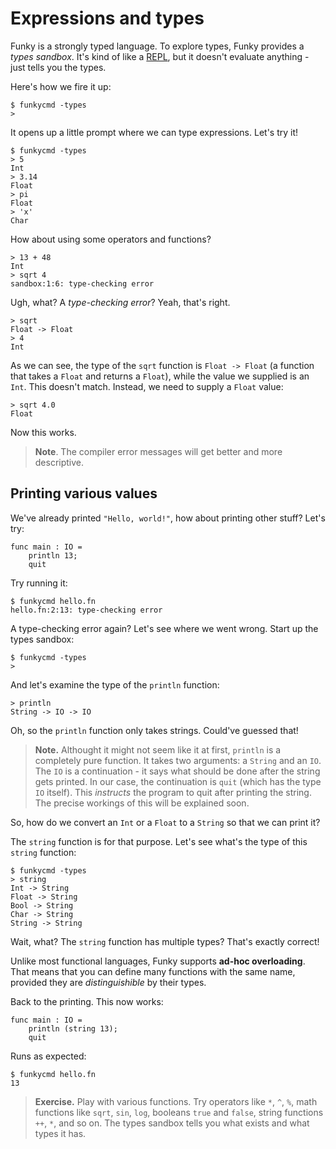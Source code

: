 # Expressions and types

Funky is a strongly typed language. To explore types, Funky provides a _types sandbox_. It's kind of like a [REPL](https://en.wikipedia.org/wiki/Read%E2%80%93eval%E2%80%93print_loop), but it doesn't evaluate anything - just tells you the types.

Here's how we fire it up:

```
$ funkycmd -types
>
```

It opens up a little prompt where we can type expressions. Let's try it!

```
$ funkycmd -types
> 5
Int
> 3.14
Float
> pi
Float
> 'x'
Char
```

How about using some operators and functions?

```
> 13 + 48
Int
> sqrt 4
sandbox:1:6: type-checking error
```

Ugh, what? A _type-checking error_? Yeah, that's right.

```
> sqrt
Float -> Float
> 4
Int
```

As we can see, the type of the `sqrt` function is `Float -> Float` (a function that takes a `Float` and returns a `Float`), while the value we supplied is an `Int`. This doesn't match. Instead, we need to supply a `Float` value:

```
> sqrt 4.0
Float
```

Now this works.

> **Note**. The compiler error messages will get better and more descriptive.

## Printing various values

We've already printed `"Hello, world!"`, how about printing other stuff? Let's try:

```funky
func main : IO =
    println 13;
    quit
```

Try running it:

```
$ funkycmd hello.fn
hello.fn:2:13: type-checking error
```

A type-checking error again? Let's see where we went wrong. Start up the types sandbox:

```
$ funkycmd -types
>
```

And let's examine the type of the `println` function:

```
> println
String -> IO -> IO
```

Oh, so the `println` function only takes strings. Could've guessed that!

> **Note.** Althought it might not seem like it at first, `println` is a completely pure function. It takes two arguments: a `String` and an `IO`. The `IO` is a continuation - it says what should be done after the string gets printed. In our case, the continuation is `quit` (which has the type `IO` itself). This _instructs_ the program to quit after printing the string. The precise workings of this will be explained soon.

So, how do we convert an `Int` or a `Float` to a `String` so that we can print it?

The `string` function is for that purpose. Let's see what's the type of this `string` function:

```
$ funkycmd -types
> string
Int -> String
Float -> String
Bool -> String
Char -> String
String -> String
```

Wait, what? The `string` function has multiple types? That's exactly correct!

Unlike most functional languages, Funky supports **ad-hoc overloading**. That means that you can define many functions with the same name, provided they are _distinguishible_ by their types.

Back to the printing. This now works:

```funky
func main : IO =
    println (string 13);
    quit
```

Runs as expected:

```
$ funkycmd hello.fn
13
```

> **Exercise.** Play with various functions. Try operators like `*`, `^`, `%`, math functions like `sqrt`, `sin`, `log`, booleans `true` and `false`, string functions `++`, `*`, and so on. The types sandbox tells you what exists and what types it has.
